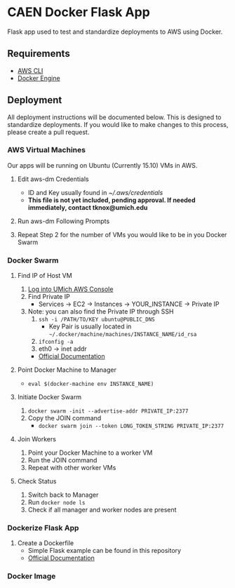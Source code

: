 # CAEN Docker Flask App

Flask app used to test and standardize deployments to AWS using Docker.


## Requirements

* [AWS CLI](https://aws.amazon.com/cli/)
* [Docker Engine](https://docs.docker.com/engine/installation/)


## Deployment

All deployment instructions will be documented below. This is designed to
standardize deployments. If you would like to make changes to this process,
please create a pull request.


### AWS Virtual Machines

Our apps will be running on Ubuntu (Currently 15.10) VMs in AWS.

1. Edit aws-dm Credentials
	* ID and Key usually found in *~/.aws/credentials*
	* __This file is not yet included, pending approval. If needed
	immediately, contact tknox@umich.edu__

2. Run aws-dm Following Prompts

3. Repeat Step 2 for the number of VMs you would like to be in you Docker Swarm


### Docker Swarm

1. Find IP of Host VM
	1. [Log into UMich AWS Console](https://michigan-engineering.signin.aws.amazon.com/console)
	2. Find Private IP
		* Services -> EC2 -> Instances -> YOUR_INSTANCE -> Private IP
	3. Note: you can also find the Private IP through SSH
		1. `ssh -i /PATH/TO/KEY ubuntu@PUBLIC_DNS`
			* Key Pair is usually located in `~/.docker/machine/machines/INSTANCE_NAME/id_rsa`
		2. `ifconfig -a`
		3. eth0 -> inet addr
		* [Official Documentation](http://docs.aws.amazon.com/AWSEC2/latest/UserGuide/AccessingInstancesLinux.html)

2. Point Docker Machine to Manager
	* `eval $(docker-machine env INSTANCE_NAME)`

3. Initiate Docker Swarm
	1. `docker swarm -init --advertise-addr PRIVATE_IP:2377`
	2. Copy the JOIN command
		* `docker swarm join --token LONG_TOKEN_STRING PRIVATE_IP:2377`

4. Join Workers
	1. Point your Docker Machine to a worker VM
	2. Run the JOIN command
	3. Repeat with other worker VMs

5. Check Status
	1. Switch back to Manager
	2. Run `docker node ls`
	3. Check if all manager and worker nodes are present


### Dockerize Flask App

1. Create a Dockerfile
	* Simple Flask example can be found in this repository
	* [Official Documentation](https://docs.docker.com/engine/reference/builder/)


### Docker Image
